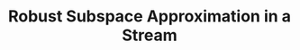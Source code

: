 ---
title: "Robust Subspace Approximation in a Stream"
collection: publications
coauthors: 'Anish Sevekari and David Woodruff'
permalink: /publication/3_rsais
venue: 'NeurIPS 2018'
paperurl: 'https://papers.nips.cc/paper/2018/hash/f5e536083a438cec5b64a4954abc17f1-Abstract.html#:~:text=Abstract,()%20is%20some%20loss%20function.'
---